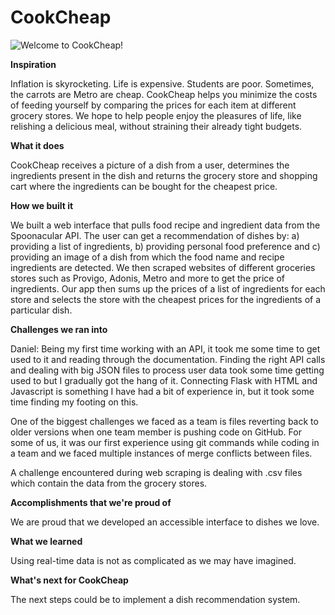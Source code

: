 # CookCheap
![Welcome to CookCheap!](https://github.com/thabnir/grocget/assets/115143411/1817408f-5320-401e-bc39-7361573ff11e)

**Inspiration**

Inflation is skyrocketing. Life is expensive. Students are poor. Sometimes, the carrots are Metro are cheap. CookCheap helps you minimize the costs of feeding yourself by comparing the prices for each item at different grocery stores. We hope to help people enjoy the pleasures of life, like relishing a delicious meal, without straining their already tight budgets.

**What it does**

CookCheap receives a picture of a dish from a user, determines the ingredients present in the dish and returns the grocery store and shopping cart where the ingredients can be bought for the cheapest price.

**How we built it**

We built a web interface that pulls food recipe and ingredient data from the Spoonacular API. The user can get a recommendation of dishes by: a) providing a list of ingredients, b) providing personal food preference and c) providing an image of a dish from which the food name and recipe ingredients are detected. We then scraped websites of different groceries stores such as Provigo, Adonis, Metro and more to get the price of ingredients. Our app then sums up the prices of a list of ingredients for each store and selects the store with the cheapest prices for the ingredients of a particular dish.

**Challenges we ran into**

Daniel:
Being my first time working with an API, it took me some time to get used to it and reading through the documentation. Finding the right API calls and dealing with big JSON files to process user data took some time getting used to but I gradually got the hang of it. Connecting Flask with HTML and Javascript is something I have had a bit of experience in, but it took some time finding my footing on this.

One of the biggest challenges we faced as a team is files reverting back to older versions when one team member is pushing code on GitHub. For some of us, it was our first experience using git commands while coding in a team and we faced multiple instances of merge conflicts between files.

A challenge encountered during web scraping is dealing with .csv files which contain the data from the grocery stores.

**Accomplishments that we're proud of**

We are proud that we developed an accessible interface to dishes we love.

**What we learned**

Using real-time data is not as complicated as we may have imagined.

**What's next for CookCheap**

The next steps could be to implement a dish recommendation system.


